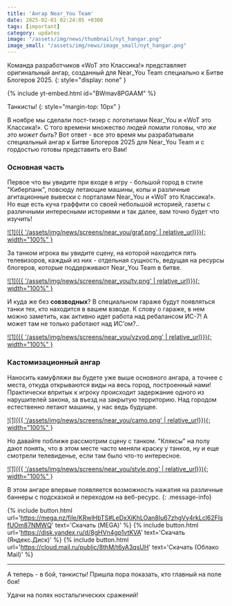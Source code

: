 ```yaml
---
title: 'Ангар Near_You Team'
date: 2025-02-01 02:24:05 +0300
tags: [important]
category: updates
image: "/assets/img/news/thumbnail/nyt_hangar.png"
image_small: "/assets/img/news/image_small/nyt_hangar.png"
---
```

Команда разработчиков «WoT это Классика!» представляет оригинальный ангар, созданный для Near_You Team специально к Битве Блогеров 2025.
{: style="display: none" }

{% include yt-embed.html id="BWmav8PGAAM" %}

Танкисты!
{: style="margin-top: 10px" }

В ноябре мы сделали пост-тизер с логотипами Near_You и «WoT это Классика!». С того времени множество людей ломали головы, *что же это может быть*? Вот ответ - все это время мы разрабатывали специальный ангар к Битве Блогеров 2025 для Near_You Team и с гордостью готовы представить его Вам!

### Основная часть

Первое что вы увидите при входе в игру - большой город в стиле "Киберпанк", повсюду летающие машины, копы и различные агитационные вывески с порталами Near_You и «WoT это Классика!». Но еще есть куча граффити со своей небольшой историей, газеты с различными интересными историями и так далее, вам точно будет что изучить!

[![1]({{ '/assets/img/news/screens/near_you/graf.png' | relative_url}}){: width="100%" }](/assets/img/news/screens/near_you/graf.png)

За танком игрока вы увидите сцену, на которой находится пять телевизоров, каждый из них - отдельная сущность, ведущая на ресурсы блогеров, которые поддерживают Near_You Team в битве.

[![1]({{ '/assets/img/news/screens/near_you/tv.png' | relative_url}}){: width="100%" }](/assets/img/news/screens/near_you/tv.png)

И куда же без **совзводных**? В специальном гараже будут появляться танки тех, кто находится в вашем взводе. К слову о гараже, в нем можно заметить, как активно идет работа над ребалансом ИС-7! А может там не только работают над ИС'ом?..

[![1]({{ '/assets/img/news/screens/near_you/vzvod.png' | relative_url}}){: width="100%" }](/assets/img/news/screens/near_you/vzvod.png)

### Кастомизационный ангар

Наносить камуфляжи вы будете уже выше основного ангара, а точнее с места, откуда открываются виды на весь город, построенный нами! Практически впритык к игроку происходит задержание одного из нарушителей закона, за въезд на закрытую территорию. Над городом естественно летают машины, у нас ведь будущее.

[![1]({{ '/assets/img/news/screens/near_you/camo.png' | relative_url}}){: width="100%" }](/assets/img/news/screens/near_you/camo.png)

Но давайте поближе рассмотрим сцену с танком. "Кляксы" на полу дают понять, что в этом месте часто меняли краску у танков, ну и еще смотрели телевиденье, если там было что-то интересное. 

[![1]({{ '/assets/img/news/screens/near_you/style.png' | relative_url}}){: width="100%" }](/assets/img/news/screens/near_you/style.png)

В этом ангаре впервые появляется возможность нажатия на различные баннеры с подсказкой и переходом на веб-ресурс.
{: .message-info}

{% include button.html url='https://mega.nz/file/KRwlHbTS#LeDxXiKhLOan8Iu67zhgVy4rkLcl62FIsfUOm87NMWQ' text='Скачать (MEGA)' %}
{% include button.html url='https://disk.yandex.ru/d/8gHVn4gp1vtKVA' text='Скачать (Яндекс.Диск)' %}
{% include button.html url='https://cloud.mail.ru/public/8thM/t6yA3qsUH' text='Скачать (Облако Mail)' %}

---

А теперь - в бой, танкисты! Пришла пора показать, кто главный на поле боя!

Удачи на полях ностальгических сражений!